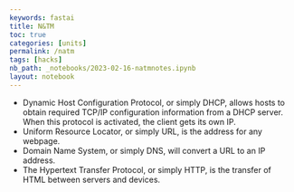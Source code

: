 ```yaml
---
keywords: fastai
title: N&TM
toc: true
categories: [units]
permalink: /natm
tags: [hacks]
nb_path: _notebooks/2023-02-16-natmnotes.ipynb
layout: notebook
---
```


<!--
#################################################
### THIS FILE WAS AUTOGENERATED! DO NOT EDIT! ###
#################################################
# file to edit: _notebooks/2023-02-16-natmnotes.ipynb
-->

<div class="container" id="notebook-container">
        
<div class="cell border-box-sizing text_cell rendered"><div class="inner_cell">
<div class="text_cell_render border-box-sizing rendered_html">
<ul>
<li>Dynamic Host Configuration Protocol, or simply DHCP, allows hosts to obtain required TCP/IP configuration information from a DHCP server. When this protocol is activated, the client gets its own IP.</li>
<li>Uniform Resource Locator, or simply URL, is the address for any webpage.</li>
<li>Domain Name System, or simply DNS, will convert a URL to an IP address. </li>
<li>The Hypertext Transfer Protocol, or simply HTTP, is the transfer of HTML between servers and devices.</li>
</ul>

</div>
</div>
</div>
</div>
 

